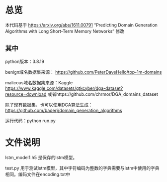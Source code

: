 # 总览
本代码基于 https://arxiv.org/abs/1611.00791 “Predicting Domain Generation Algorithms with Long Short-Term Memory Networks” 修改 

## 其中

python版本：3.8.19

benign域名数据集来源： https://github.com/PeterDaveHello/top-1m-domains 

malicous域名数据集来源：Kaggle https://www.kaggle.com/datasets/gtkcyber/dga-dataset?resource=download 或者https://github.com/chrmor/DGA_domains_dataset

除了现有数据集，也可以使用DGA算法生成： https://github.com/baderj/domain_generation_algorithms

运行代码：python run.py 

# 文件说明

lstm_model1.h5 是保存的lstm模型。

test.py 用于测试lstm模型，其中字符编码为整数的字典需要与lstm中使用的字典相同。编码文件在encoding.txt中
